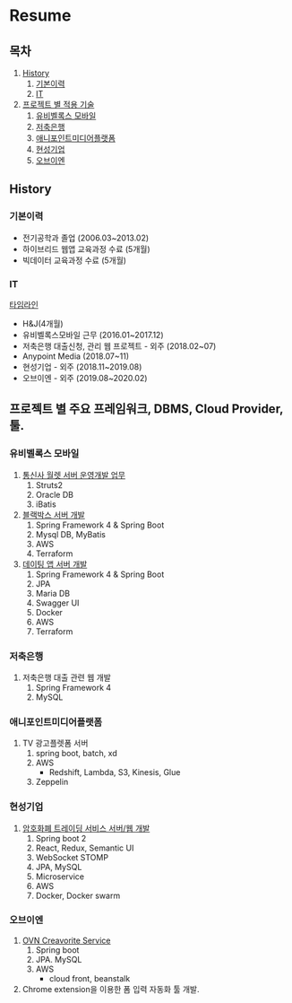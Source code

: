 # Resume

## 목차
1. [History](#history)
    1. [기본이력](#기본이력)
    2. [IT](#IT)
2. [프로젝트 별 적용 기술](#프로젝트-별-적용-기술)
    1. [유비벨록스 모바일](#유비벨록스-모바일)
    2. [저축은행](#저축은행)
    3. [애니포인트미디어플랫폼](#애니포인트미디어플랫폼)
    4. [현성기업](#현성기업)
    5. [오브이엔](#오브이엔)


## History
### 기본이력
- 전기공학과 졸업 (2006.03~2013.02)
- 하이브리드 웹앱 교육과정 수료 (5개월)
- 빅데이터 교육과정 수료 (5개월)

### IT
[타임라인](https://s3.ap-northeast-2.amazonaws.com/cdn.heetaek.kim/2019_timeline.png)  

- H&J(4개월)
- 유비벨록스모바일 근무 (2016.01~2017.12)
- 저축은행 대출신청, 관리 웹 프로젝트 - 외주 (2018.02~07)
- Anypoint Media (2018.07~11)
- 현성기업 - 외주 (2018.11~2019.08)
- 오브이엔 - 외주 (2019.08~2020.02)

## 프로젝트 별 주요 프레임워크, DBMS, Cloud Provider, 툴.

### 유비벨록스 모바일
1. [통신사 월렛 서버 운영개발 업무](projects/201601_통신사_월렛_서비스_서버.md)
    1. Struts2
    2. Oracle DB
    3. iBatis
2. [블랙박스 서버 개발](projects/201703_201706_블랙박스_서버.md)
    1. Spring Framework 4 & Spring Boot
    2. Mysql DB, MyBatis
    3. AWS
    4. Terraform
3. [데이팅 앱 서버 개발](projects/201703_RomanticCampus.md)
    1. Spring Framework 4 & Spring Boot
    2. JPA
    3. Maria DB
    4. Swagger UI
    5. Docker
    6. AWS
    7. Terraform
### 저축은행
1. 저축은행 대출 관련 웹 개발
    1. Spring Framework 4
    2. MySQL

### 애니포인트미디어플랫폼
1. TV 광고플렛폼 서버
    1. spring boot, batch, xd
    2. AWS
        - Redshift, Lambda, S3, Kinesis, Glue
    3. Zeppelin

### 현성기업
1. [암호화폐 트레이딩 서비스 서버/웹 개발](projects/201808_Trading.md)
    1. Spring boot 2
    2. React, Redux, Semantic UI
    3. WebSocket STOMP
    4. JPA, MySQL
    5. Microservice
    6. AWS
    7. Docker, Docker swarm

### 오브이엔
1. [OVN Creavorite Service](projects/OVN.md)
    1. Spring boot
    2. JPA. MySQL
    3. AWS
        - cloud front, beanstalk
2. Chrome extension을 이용한 폼 입력 자동화 툴 개발.
